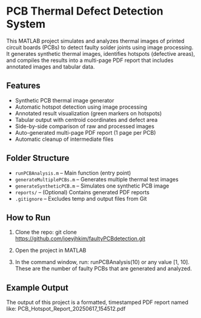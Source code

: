 # PCB Thermal Defect Detection System

This MATLAB project simulates and analyzes thermal images of printed circuit boards (PCBs) to detect faulty solder joints using image processing. It generates synthetic thermal images, identifies hotspots (defective areas), and compiles the results into a multi-page PDF report that includes annotated images and tabular data.

## Features

- Synthetic PCB thermal image generator
- Automatic hotspot detection using image processing
- Annotated result visualization (green markers on hotspots)
- Tabular output with centroid coordinates and defect area
- Side-by-side comparison of raw and processed images
- Auto-generated multi-page PDF report (1 page per PCB)
- Automatic cleanup of intermediate files

## Folder Structure

- `runPCBAnalysis.m` – Main function (entry point)
- `generateMultiplePCBs.m` – Generates multiple thermal test images
- `generateSyntheticPCB.m` – Simulates one synthetic PCB image
- `reports/` – (Optional) Contains generated PDF reports
- `.gitignore` – Excludes temp and output files from Git

## How to Run

1. Clone the repo: git clone https://github.com/joeyjhkim/faultyPCBdetection.git

2. Open the project in MATLAB

3. In the command window, run:
runPCBAnalysis(10)
or any value [1, 10]. These are the number of faulty PCBs that are generated and analyzed.


## Example Output
The output of this project is a formatted, timestamped PDF report named like: PCB_Hotspot_Report_20250617_154512.pdf
